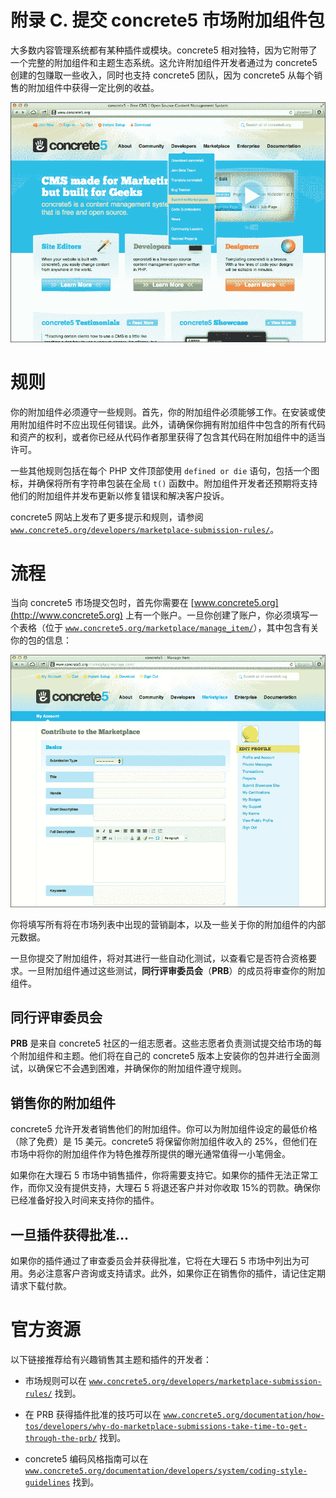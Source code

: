 # 附录 C. 提交 concrete5 市场附加组件包

大多数内容管理系统都有某种插件或模块。concrete5 相对独特，因为它附带了一个完整的附加组件和主题生态系统。这允许附加组件开发者通过为 concrete5 创建的包赚取一些收入，同时也支持 concrete5 团队，因为 concrete5 从每个销售的附加组件中获得一定比例的收益。

![提交 concrete5 市场附加组件包](img/4548OS_AppC_02.jpg)

# 规则

你的附加组件必须遵守一些规则。首先，你的附加组件必须能够工作。在安装或使用附加组件时不应出现任何错误。此外，请确保你拥有附加组件中包含的所有代码和资产的权利，或者你已经从代码作者那里获得了包含其代码在附加组件中的适当许可。

一些其他规则包括在每个 PHP 文件顶部使用 `defined or die` 语句，包括一个图标，并确保将所有字符串包装在全局 `t()` 函数中。附加组件开发者还预期将支持他们的附加组件并发布更新以修复错误和解决客户投诉。

concrete5 网站上发布了更多提示和规则，请参阅 [`www.concrete5.org/developers/marketplace-submission-rules/`](http://www.concrete5.org/developers/marketplace-submission-rules/)。

# 流程

当向 concrete5 市场提交包时，首先你需要在 [www.concrete5.org](http://www.concrete5.org) 上有一个账户。一旦你创建了账户，你必须填写一个表格（位于 [`www.concrete5.org/marketplace/manage_item/`](http://www.concrete5.org/marketplace/manage_item/)），其中包含有关你的包的信息：

![流程](img/4548OS_AppC_01.jpg)

你将填写所有将在市场列表中出现的营销副本，以及一些关于你的附加组件的内部元数据。

一旦你提交了附加组件，将对其进行一些自动化测试，以查看它是否符合资格要求。一旦附加组件通过这些测试，**同行评审委员会**（**PRB**）的成员将审查你的附加组件。

## 同行评审委员会

**PRB** 是来自 concrete5 社区的一组志愿者。这些志愿者负责测试提交给市场的每个附加组件和主题。他们将在自己的 concrete5 版本上安装你的包并进行全面测试，以确保它不会遇到困难，并确保你的附加组件遵守规则。

## 销售你的附加组件

concrete5 允许开发者销售他们的附加组件。你可以为附加组件设定的最低价格（除了免费）是 15 美元。concrete5 将保留你附加组件收入的 25%，但他们在市场中将你的附加组件作为特色推荐所提供的曝光通常值得一小笔佣金。

如果你在大理石 5 市场中销售插件，你将需要支持它。如果你的插件无法正常工作，而你又没有提供支持，大理石 5 将退还客户并对你收取 15%的罚款。确保你已经准备好投入时间来支持你的插件。

## 一旦插件获得批准...

如果你的插件通过了审查委员会并获得批准，它将在大理石 5 市场中列出为可用。务必注意客户咨询或支持请求。此外，如果你正在销售你的插件，请记住定期请求下载付款。

# 官方资源

以下链接推荐给有兴趣销售其主题和插件的开发者：

+   市场规则可以在 [`www.concrete5.org/developers/marketplace-submission-rules/`](http://www.concrete5.org/developers/marketplace-submission-rules/) 找到。

+   在 PRB 获得插件批准的技巧可以在 [`www.concrete5.org/documentation/how-tos/developers/why-do-marketplace-submissions-take-time-to-get-through-the-prb/`](http://www.concrete5.org/documentation/how-tos/developers/why-do-marketplace-submissions-take-time-to-get-through-the-prb/) 找到。

+   concrete5 编码风格指南可以在 [`www.concrete5.org/documentation/developers/system/coding-style-guidelines`](http://www.concrete5.org/documentation/developers/system/coding-style-guidelines) 找到。
